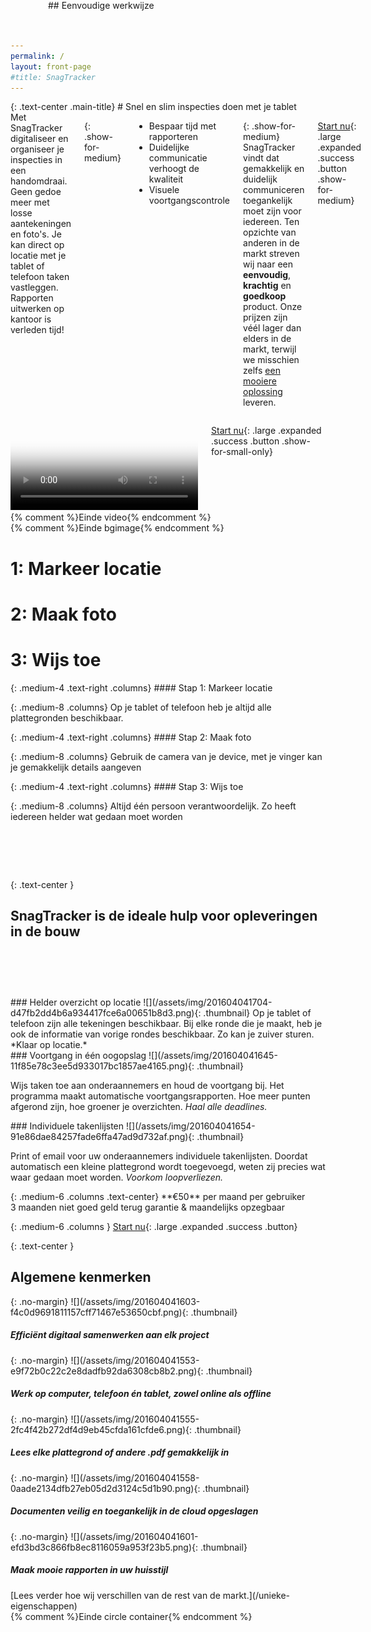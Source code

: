 ```yaml
---
permalink: /
layout: front-page
#title: SnagTracker
---
```


<div id="bgimage" class="aligner"><div>
{: .text-center .main-title}
# S<span class="show-for-medium">nel en s</span>lim inspecties doen<span class="show-for-large"> met je tablet</span>

<div class="row">
<div class="medium-6 columns">
Met SnagTracker digitaliseer en organiseer je inspecties in een handomdraai. Geen gedoe meer met losse aantekeningen en foto's. Je kan direct op locatie met je tablet of telefoon taken vastleggen. Rapporten uitwerken op kantoor is verleden tijd!

{: .show-for-medium}
 - Bespaar tijd met rapporteren
 - Duidelijke communicatie verhoogt de kwaliteit
 - Visuele voortgangscontrole

{: .show-for-medium}
SnagTracker vindt dat gemakkelijk en duidelijk communiceren toegankelijk moet zijn voor iedereen. Ten opzichte van anderen in de markt streven wij naar een **eenvoudig**, **krachtig** en **goedkoop** product. Onze prijzen zijn v&eacute;&eacute;l lager dan elders in de markt, terwijl we misschien zelfs [een mooiere oplossing](/unieke-eigenschappen) leveren.

[Start nu](https://app.snagtracker.com/index.html#/login/register){: .large .expanded .success .button .show-for-medium}

</div>

<div class="medium-6 columns">
<div class="flex-video widescreen js-media-player">
  <video poster="/assets/img/201604181427-c8c212102829b8eebac78362a7ec752c-play.png" controls crossorigin>
    <!-- Video files -->
    <source src="/assets/video/snagtracker.mp4" type="video/mp4">
    <source src="/assets/video/snagtracker.webm" type="video/webm">

    <a href="/assets/video/snagtracker.mp4">Download video</a>
  </video>
</div>

<script>
document.addEventListener("DOMContentLoaded", function(event) {
  plyr.setup('.js-media-player', {
    title: 'SnagTracker introductie',
    fullscreen: { enabled: false },
    controls: [],
    tooltips: { controls: true }
  });
});
(function() {
  ['/assets/img/plyr.svg']
  .forEach(function(u) {
    var x = new XMLHttpRequest(), b = document.body;
    if ('withCredentials' in x) {
      x.open('GET', u, true);
    }
    else if (typeof XDomainRequest == 'function') {
      x = new XDomainRequest();
      x.open('GET', u);
    }
    else { return; }
    x.onload = function() {
      var c = document.createElement('div');
      c.setAttribute('hidden', '');
      c.innerHTML = x.responseText;
      b.insertBefore(c, b.childNodes[0]);
    };
    setTimeout(function () {
      x.send();
    }, 0);
  });
})();
</script>

[Start nu](https://app.snagtracker.com/index.html#/login/register){: .large .expanded .success .button .show-for-small-only}

</div></div>{% comment %}Einde video{% endcomment %}

</div></div>{% comment %}Einde bgimage{% endcomment %}


<div id="circle">

<div id="ipads">
<div><div class="ipad" style="background-image: url(/assets/img/201604041455-7f92a2350d3d6ce36df7a8f899e12497.png);"><div></div></div>

# <span>1:</span> Markeer locatie

</div>
<div><div class="ipad" style="background-image: url(/assets/img/201604041449-073501e4924de95a57ca314556373123.png);"><div></div></div>

# <span>2:</span> Maak foto

</div>
<div><div class="ipad" style="background-image: url(/assets/img/201604041452-59f55306e4afd98b9f6efc695ce89d19.png);"><div></div></div>

# <span>3:</span> Wijs toe

</div>
</div>

<div class="aligner" style="position: absolute; top: 0; left: 30vw; width: 100vw; height: 20vw; backgrounda: rgba(200,255,200,0.5);"><div>
## Eenvoudige werkwijze
</div></div>

<div id="container">

<div class="row">
{: .medium-4 .text-right .columns}
#### Stap 1: Markeer locatie

{: .medium-8 .columns}
Op je tablet of telefoon heb je altijd alle plattegronden beschikbaar.
</div>


<div class="row">
{: .medium-4 .text-right .columns}
#### Stap 2: Maak foto

{: .medium-8 .columns}
Gebruik de camera van je device, met je vinger kan je gemakkelijk details aangeven
</div>

<div class="row">
{: .medium-4 .text-right .columns}
#### Stap 3: Wijs toe

{: .medium-8 .columns}
Altijd één persoon verantwoordelijk. Zo heeft iedereen helder wat gedaan moet worden
</div>

# &nbsp;

{: .text-center }
## SnagTracker is de ideale hulp voor opleveringen in de bouw

# &nbsp;

<div class="row medium-up-3">
  <div class="column">
### Helder overzicht op locatie
![](/assets/img/201604041704-d47fb2dd4b6a934417fce6a00651b8d3.png){: .thumbnail}
Op je tablet of telefoon zijn alle tekeningen beschikbaar. Bij elke ronde die je maakt, heb je ook de informatie van vorige rondes beschikbaar. Zo kan je zuiver sturen. *Klaar op locatie.*
  </div>

  <div class="column">
### Voortgang in één oogopslag
![](/assets/img/201604041645-11f85e78c3ee5d933017bc1857ae4165.png){: .thumbnail}

Wijs taken toe aan onderaannemers en houd de voortgang bij. Het programma maakt automatische voortgangsrapporten. Hoe meer punten afgerond zijn, hoe groener je overzichten. *Haal alle deadlines.*
  </div>

  <div class="column">
### Individuele takenlijsten
![](/assets/img/201604041654-91e86dae84257fade6ffa47ad9d732af.png){: .thumbnail}

Print of email voor uw onderaannemers individuele takenlijsten. Doordat automatisch een kleine plattegrond wordt toegevoegd, weten zij precies wat waar gedaan moet worden. *Voorkom loopverliezen.*
  </div>
</div>


<div class="callout secondary">
<div class="row">
{: .medium-6 .columns .text-center}
**&euro;50** per maand per gebruiker
<span class="show-for-medium"><br/>3 maanden niet goed geld terug garantie</span>
<span class="show-for-large">&amp; maandelijks opzegbaar</span>

{: .medium-6 .columns }
[Start nu](https://app.snagtracker.com/index.html#/login/register){: .large .expanded .success .button}
</div>
</div>

{: .text-center }
## Algemene kenmerken

<div class="row medium-up-3 large-up-5">
  <div class="column">
{: .no-margin}
![](/assets/img/201604041603-f4c0d9691811157cff71467e53650cbf.png){: .thumbnail}

##### Effici&euml;nt digitaal samenwerken aan elk project<small></small>

  </div>

  <div class="column">
{: .no-margin}
![](/assets/img/201604041553-e9f72b0c22c2e8dadfb92da6308cb8b2.png){: .thumbnail}

##### Werk op computer, telefoon &eacute;n tablet, zowel online als offline
  </div>

  <div class="column">
{: .no-margin}
![](/assets/img/201604041555-2fc4f42b272df4d9eb45cfda161cfde6.png){: .thumbnail}

##### Lees elke plattegrond of andere .pdf gemakkelijk in
  </div>

  <div class="column">
{: .no-margin}
![](/assets/img/201604041558-0aade2134dfb27eb05d2d3124c5d1b90.png){: .thumbnail}

##### Documenten veilig en toegankelijk in de cloud opgeslagen
  </div>

  <div class="column">
{: .no-margin}
![](/assets/img/201604041601-efd3bd3c866fb8ec8116059a953f23b5.png){: .thumbnail}

##### Maak mooie rapporten in uw huisstijl
  </div>
</div>

<div class="row column text-center">
[Lees verder hoe wij verschillen van de rest van de markt.](/unieke-eigenschappen)
</div>

</div>{% comment %}Einde circle container{% endcomment %}
</div>
